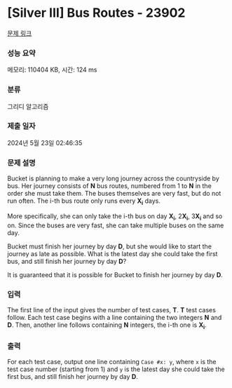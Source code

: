 # [Silver III] Bus Routes - 23902 

[문제 링크](https://www.acmicpc.net/problem/23902) 

### 성능 요약

메모리: 110404 KB, 시간: 124 ms

### 분류

그리디 알고리즘

### 제출 일자

2024년 5월 23일 02:46:35

### 문제 설명

<p>Bucket is planning to make a very long journey across the countryside by bus. Her journey consists of <b>N</b> bus routes, numbered from 1 to <b>N</b> in the order she must take them. The buses themselves are very fast, but do not run often. The i-th bus route only runs every <b>X<sub>i</sub></b> days.</p>

<p>More specifically, she can only take the i-th bus on day <b>X<sub>i</sub></b>, 2<b>X<sub>i</sub></b>, 3<b>X<sub>i</sub></b> and so on. Since the buses are very fast, she can take multiple buses on the same day.</p>

<p>Bucket must finish her journey by day <b>D</b>, but she would like to start the journey as late as possible. What is the latest day she could take the first bus, and still finish her journey by day <b>D</b>?</p>

<p>It is guaranteed that it is possible for Bucket to finish her journey by day <b>D</b>.</p>

### 입력 

 <p>The first line of the input gives the number of test cases, <b>T</b>. <b>T</b> test cases follow. Each test case begins with a line containing the two integers <b>N</b> and <b>D</b>. Then, another line follows containing <b>N</b> integers, the i-th one is <b>X<sub>i</sub></b>.</p>

### 출력 

 <p>For each test case, output one line containing <code>Case #x: y</code>, where <code>x</code> is the test case number (starting from 1) and <code>y</code> is the latest day she could take the first bus, and still finish her journey by day <b>D</b>.</p>

